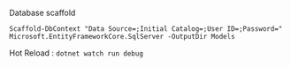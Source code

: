 Database scaffold
```
Scaffold-DbContext "Data Source=;Initial Catalog=;User ID=;Password=" Microsoft.EntityFrameworkCore.SqlServer -OutputDir Models
```

Hot Reload : `dotnet watch run debug`
